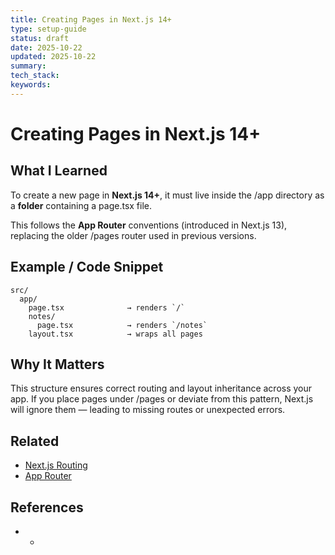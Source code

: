```yaml
---
title: Creating Pages in Next.js 14+
type: setup-guide
status: draft
date: 2025-10-22
updated: 2025-10-22
summary:
tech_stack:
keywords:
---
```

# Creating Pages in Next.js 14+

## What I Learned
To create a new page in **Next.js 14+**, it must live inside the /app directory as a **folder** containing a page.tsx file.

This follows the **App Router** conventions (introduced in Next.js 13), replacing the older /pages router used in previous versions.

## Example / Code Snippet
```
src/
  app/
    page.tsx              → renders `/`
    notes/
      page.tsx            → renders `/notes`
    layout.tsx            → wraps all pages
```

## Why It Matters
This structure ensures correct routing and layout inheritance across your app.
If you place pages under /pages or deviate from this pattern, Next.js will ignore them — leading to missing routes or unexpected errors.

## Related 
- [Next.js Routing](Next.js%20Routing)
- [App Router](App%20Router)

## References
- - [](https://nextjs.org/docs/app/getting-started/layouts-and-pages#the-app-directory)
